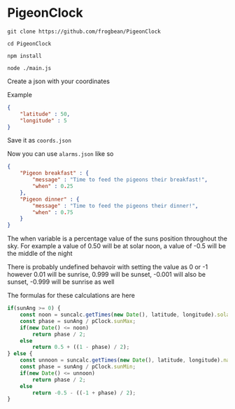 # PigeonClock

`git clone https://github.com/frogbean/PigeonClock`

`cd PigeonClock`

`npm install`

`node ./main.js`

Create a json with your coordinates

Example 

```json
{
    "latitude" : 50,
    "longitude" : 5
}
```

Save it as `coords.json`

Now you can use `alarms.json` like so

```json
{
    "Pigeon breakfast" : {
        "message" : "Time to feed the pigeons their breakfast!",
        "when" : 0.25
    },
    "Pigeon dinner" : {
        "message" : "Time to feed the pigeons their dinner!",
        "when" : 0.75
    }
}
```
The when variable is a percentage value of the suns position throughout the sky. For example a value of 0.50 will be at solar noon, a value of -0.5 will be the middle of the night

There is probably undefined behavoir with setting the value as 0 or -1 however 0.01 will be sunrise, 0.999 will be sunset, -0.001 will also be sunset, -0.999 will be sunrise as well

The formulas for these calculations are here

```js
if(sunAng >= 0) {
    const noon = suncalc.getTimes(new Date(), latitude, longitude).solarNoon;
    const phase = sunAng / pClock.sunMax;
    if(new Date() <= noon)
        return phase / 2;
    else 
        return 0.5 + ((1 - phase) / 2);
} else {
    const unnoon = suncalc.getTimes(new Date(), latitude, longitude).nadir;
    const phase = sunAng / pClock.sunMin;
    if(new Date() <= unnoon)
        return phase / 2;
    else 
        return -0.5 - ((-1 + phase) / 2);
}
```